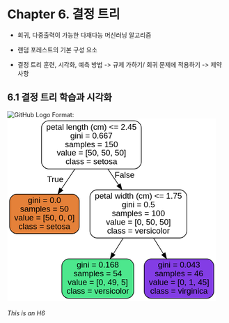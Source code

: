 # Chapter 6. 결정 트리

* 회귀, 다중출력이 가능한 다재다능 머신러닝 알고리즘
* 랜덤 포레스트의 기본 구성 요소

* 결정 트리 훈련, 시각화, 예측 방법 -> 규제 가하기/ 회귀 문제에 적용하기 -> 제약 사항

## 6.1 결정 트리 학습과 시각화
![GitHub Logo](/images/logo.png)
Format: ![Alt Text](data:image/svg+xml;base64,PD94bWwgdmVyc2lvbj0iMS4wIiBlbmNvZGluZz0iVVRGLTgiIHN0YW5kYWxv%0AbmU9Im5vIj8+CjwhRE9DVFlQRSBzdmcgUFVCTElDICItLy9XM0MvL0RURCBT%0AVkcgMS4xLy9FTiIKICJodHRwOi8vd3d3LnczLm9yZy9HcmFwaGljcy9TVkcv%0AMS4xL0RURC9zdmcxMS5kdGQiPgo8IS0tIEdlbmVyYXRlZCBieSBncmFwaHZp%0AeiB2ZXJzaW9uIDIuNDAuMSAoMjAxNjEyMjUuMDMwNCkKIC0tPgo8IS0tIFRp%0AdGxlOiBUcmVlIFBhZ2VzOiAxIC0tPgo8c3ZnIHdpZHRoPSIzNjBwdCIgaGVp%0AZ2h0PSIzMTRwdCIKIHZpZXdCb3g9IjAuMDAgMC4wMCAzNjAuMDAgMzE0LjAw%0AIiB4bWxucz0iaHR0cDovL3d3dy53My5vcmcvMjAwMC9zdmciIHhtbG5zOnhs%0AaW5rPSJodHRwOi8vd3d3LnczLm9yZy8xOTk5L3hsaW5rIj4KPGcgaWQ9Imdy%0AYXBoMCIgY2xhc3M9ImdyYXBoIiB0cmFuc2Zvcm09InNjYWxlKDEgMSkgcm90%0AYXRlKDApIHRyYW5zbGF0ZSg0IDMxMCkiPgo8dGl0bGU+VHJlZTwvdGl0bGU+%0ACjxwb2x5Z29uIGZpbGw9IiNmZmZmZmYiIHN0cm9rZT0idHJhbnNwYXJlbnQi%0AIHBvaW50cz0iLTQsNCAtNCwtMzEwIDM1NiwtMzEwIDM1Niw0IC00LDQiLz4K%0APCEtLSAwIC0tPgo8ZyBpZD0ibm9kZTEiIGNsYXNzPSJub2RlIj4KPHRpdGxl%0APjA8L3RpdGxlPgo8cGF0aCBmaWxsPSJ0cmFuc3BhcmVudCIgc3Ryb2tlPSIj%0AMDAwMDAwIiBkPSJNMjE1LC0zMDZDMjE1LC0zMDYgNjcsLTMwNiA2NywtMzA2%0AIDYxLC0zMDYgNTUsLTMwMCA1NSwtMjk0IDU1LC0yOTQgNTUsLTIzNSA1NSwt%0AMjM1IDU1LC0yMjkgNjEsLTIyMyA2NywtMjIzIDY3LC0yMjMgMjE1LC0yMjMg%0AMjE1LC0yMjMgMjIxLC0yMjMgMjI3LC0yMjkgMjI3LC0yMzUgMjI3LC0yMzUg%0AMjI3LC0yOTQgMjI3LC0yOTQgMjI3LC0zMDAgMjIxLC0zMDYgMjE1LC0zMDYi%0ALz4KPHRleHQgdGV4dC1hbmNob3I9Im1pZGRsZSIgeD0iMTQxIiB5PSItMjkw%0ALjgiIGZvbnQtZmFtaWx5PSJIZWx2ZXRpY2Esc2Fucy1TZXJpZiIgZm9udC1z%0AaXplPSIxNC4wMCIgZmlsbD0iIzAwMDAwMCI+cGV0YWwgbGVuZ3RoIChjbSkg%0AJmx0Oz0gMi40NTwvdGV4dD4KPHRleHQgdGV4dC1hbmNob3I9Im1pZGRsZSIg%0AeD0iMTQxIiB5PSItMjc1LjgiIGZvbnQtZmFtaWx5PSJIZWx2ZXRpY2Esc2Fu%0Acy1TZXJpZiIgZm9udC1zaXplPSIxNC4wMCIgZmlsbD0iIzAwMDAwMCI+Z2lu%0AaSA9IDAuNjY3PC90ZXh0Pgo8dGV4dCB0ZXh0LWFuY2hvcj0ibWlkZGxlIiB4%0APSIxNDEiIHk9Ii0yNjAuOCIgZm9udC1mYW1pbHk9IkhlbHZldGljYSxzYW5z%0ALVNlcmlmIiBmb250LXNpemU9IjE0LjAwIiBmaWxsPSIjMDAwMDAwIj5zYW1w%0AbGVzID0gMTUwPC90ZXh0Pgo8dGV4dCB0ZXh0LWFuY2hvcj0ibWlkZGxlIiB4%0APSIxNDEiIHk9Ii0yNDUuOCIgZm9udC1mYW1pbHk9IkhlbHZldGljYSxzYW5z%0ALVNlcmlmIiBmb250LXNpemU9IjE0LjAwIiBmaWxsPSIjMDAwMDAwIj52YWx1%0AZSA9IFs1MCwgNTAsIDUwXTwvdGV4dD4KPHRleHQgdGV4dC1hbmNob3I9Im1p%0AZGRsZSIgeD0iMTQxIiB5PSItMjMwLjgiIGZvbnQtZmFtaWx5PSJIZWx2ZXRp%0AY2Esc2Fucy1TZXJpZiIgZm9udC1zaXplPSIxNC4wMCIgZmlsbD0iIzAwMDAw%0AMCI+Y2xhc3MgPSBzZXRvc2E8L3RleHQ+CjwvZz4KPCEtLSAxIC0tPgo8ZyBp%0AZD0ibm9kZTIiIGNsYXNzPSJub2RlIj4KPHRpdGxlPjE8L3RpdGxlPgo8cGF0%0AaCBmaWxsPSIjZTU4MTM5IiBzdHJva2U9IiMwMDAwMDAiIGQ9Ik0xMDgsLTE3%0AOS41QzEwOCwtMTc5LjUgMTIsLTE3OS41IDEyLC0xNzkuNSA2LC0xNzkuNSAw%0ALC0xNzMuNSAwLC0xNjcuNSAwLC0xNjcuNSAwLC0xMjMuNSAwLC0xMjMuNSAw%0ALC0xMTcuNSA2LC0xMTEuNSAxMiwtMTExLjUgMTIsLTExMS41IDEwOCwtMTEx%0ALjUgMTA4LC0xMTEuNSAxMTQsLTExMS41IDEyMCwtMTE3LjUgMTIwLC0xMjMu%0ANSAxMjAsLTEyMy41IDEyMCwtMTY3LjUgMTIwLC0xNjcuNSAxMjAsLTE3My41%0AIDExNCwtMTc5LjUgMTA4LC0xNzkuNSIvPgo8dGV4dCB0ZXh0LWFuY2hvcj0i%0AbWlkZGxlIiB4PSI2MCIgeT0iLTE2NC4zIiBmb250LWZhbWlseT0iSGVsdmV0%0AaWNhLHNhbnMtU2VyaWYiIGZvbnQtc2l6ZT0iMTQuMDAiIGZpbGw9IiMwMDAw%0AMDAiPmdpbmkgPSAwLjA8L3RleHQ+Cjx0ZXh0IHRleHQtYW5jaG9yPSJtaWRk%0AbGUiIHg9IjYwIiB5PSItMTQ5LjMiIGZvbnQtZmFtaWx5PSJIZWx2ZXRpY2Es%0Ac2Fucy1TZXJpZiIgZm9udC1zaXplPSIxNC4wMCIgZmlsbD0iIzAwMDAwMCI+%0Ac2FtcGxlcyA9IDUwPC90ZXh0Pgo8dGV4dCB0ZXh0LWFuY2hvcj0ibWlkZGxl%0AIiB4PSI2MCIgeT0iLTEzNC4zIiBmb250LWZhbWlseT0iSGVsdmV0aWNhLHNh%0AbnMtU2VyaWYiIGZvbnQtc2l6ZT0iMTQuMDAiIGZpbGw9IiMwMDAwMDAiPnZh%0AbHVlID0gWzUwLCAwLCAwXTwvdGV4dD4KPHRleHQgdGV4dC1hbmNob3I9Im1p%0AZGRsZSIgeD0iNjAiIHk9Ii0xMTkuMyIgZm9udC1mYW1pbHk9IkhlbHZldGlj%0AYSxzYW5zLVNlcmlmIiBmb250LXNpemU9IjE0LjAwIiBmaWxsPSIjMDAwMDAw%0AIj5jbGFzcyA9IHNldG9zYTwvdGV4dD4KPC9nPgo8IS0tIDAmIzQ1OyZndDsx%0AIC0tPgo8ZyBpZD0iZWRnZTEiIGNsYXNzPSJlZGdlIj4KPHRpdGxlPjAmIzQ1%0AOyZndDsxPC90aXRsZT4KPHBhdGggZmlsbD0ibm9uZSIgc3Ryb2tlPSIjMDAw%0AMDAwIiBkPSJNMTEyLjY3MDEsLTIyMi44Nzk2QzEwNS4wMzU3LC0yMTEuNjYz%0ANiA5Ni43NjUyLC0xOTkuNTEzMSA4OS4wOTAxLC0xODguMjM3MiIvPgo8cG9s%0AeWdvbiBmaWxsPSIjMDAwMDAwIiBzdHJva2U9IiMwMDAwMDAiIHBvaW50cz0i%0AOTEuODc3NSwtMTg2LjExMjIgODMuMzU3MiwtMTc5LjgxNDkgODYuMDkwOCwt%0AMTkwLjA1MTEgOTEuODc3NSwtMTg2LjExMjIiLz4KPHRleHQgdGV4dC1hbmNo%0Ab3I9Im1pZGRsZSIgeD0iNzguNjkwNyIgeT0iLTIwMC42NzU1IiBmb250LWZh%0AbWlseT0iSGVsdmV0aWNhLHNhbnMtU2VyaWYiIGZvbnQtc2l6ZT0iMTQuMDAi%0AIGZpbGw9IiMwMDAwMDAiPlRydWU8L3RleHQ+CjwvZz4KPCEtLSAyIC0tPgo8%0AZyBpZD0ibm9kZTMiIGNsYXNzPSJub2RlIj4KPHRpdGxlPjI8L3RpdGxlPgo8%0AcGF0aCBmaWxsPSJ0cmFuc3BhcmVudCIgc3Ryb2tlPSIjMDAwMDAwIiBkPSJN%0AMjkzLjUsLTE4N0MyOTMuNSwtMTg3IDE1MC41LC0xODcgMTUwLjUsLTE4NyAx%0ANDQuNSwtMTg3IDEzOC41LC0xODEgMTM4LjUsLTE3NSAxMzguNSwtMTc1IDEz%0AOC41LC0xMTYgMTM4LjUsLTExNiAxMzguNSwtMTEwIDE0NC41LC0xMDQgMTUw%0ALjUsLTEwNCAxNTAuNSwtMTA0IDI5My41LC0xMDQgMjkzLjUsLTEwNCAyOTku%0ANSwtMTA0IDMwNS41LC0xMTAgMzA1LjUsLTExNiAzMDUuNSwtMTE2IDMwNS41%0ALC0xNzUgMzA1LjUsLTE3NSAzMDUuNSwtMTgxIDI5OS41LC0xODcgMjkzLjUs%0ALTE4NyIvPgo8dGV4dCB0ZXh0LWFuY2hvcj0ibWlkZGxlIiB4PSIyMjIiIHk9%0AIi0xNzEuOCIgZm9udC1mYW1pbHk9IkhlbHZldGljYSxzYW5zLVNlcmlmIiBm%0Ab250LXNpemU9IjE0LjAwIiBmaWxsPSIjMDAwMDAwIj5wZXRhbCB3aWR0aCAo%0AY20pICZsdDs9IDEuNzU8L3RleHQ+Cjx0ZXh0IHRleHQtYW5jaG9yPSJtaWRk%0AbGUiIHg9IjIyMiIgeT0iLTE1Ni44IiBmb250LWZhbWlseT0iSGVsdmV0aWNh%0ALHNhbnMtU2VyaWYiIGZvbnQtc2l6ZT0iMTQuMDAiIGZpbGw9IiMwMDAwMDAi%0APmdpbmkgPSAwLjU8L3RleHQ+Cjx0ZXh0IHRleHQtYW5jaG9yPSJtaWRkbGUi%0AIHg9IjIyMiIgeT0iLTE0MS44IiBmb250LWZhbWlseT0iSGVsdmV0aWNhLHNh%0AbnMtU2VyaWYiIGZvbnQtc2l6ZT0iMTQuMDAiIGZpbGw9IiMwMDAwMDAiPnNh%0AbXBsZXMgPSAxMDA8L3RleHQ+Cjx0ZXh0IHRleHQtYW5jaG9yPSJtaWRkbGUi%0AIHg9IjIyMiIgeT0iLTEyNi44IiBmb250LWZhbWlseT0iSGVsdmV0aWNhLHNh%0AbnMtU2VyaWYiIGZvbnQtc2l6ZT0iMTQuMDAiIGZpbGw9IiMwMDAwMDAiPnZh%0AbHVlID0gWzAsIDUwLCA1MF08L3RleHQ+Cjx0ZXh0IHRleHQtYW5jaG9yPSJt%0AaWRkbGUiIHg9IjIyMiIgeT0iLTExMS44IiBmb250LWZhbWlseT0iSGVsdmV0%0AaWNhLHNhbnMtU2VyaWYiIGZvbnQtc2l6ZT0iMTQuMDAiIGZpbGw9IiMwMDAw%0AMDAiPmNsYXNzID0gdmVyc2ljb2xvcjwvdGV4dD4KPC9nPgo8IS0tIDAmIzQ1%0AOyZndDsyIC0tPgo8ZyBpZD0iZWRnZTIiIGNsYXNzPSJlZGdlIj4KPHRpdGxl%0APjAmIzQ1OyZndDsyPC90aXRsZT4KPHBhdGggZmlsbD0ibm9uZSIgc3Ryb2tl%0APSIjMDAwMDAwIiBkPSJNMTY5LjMyOTksLTIyMi44Nzk2QzE3NS4yNzYzLC0y%0AMTQuMTQzNCAxODEuNjA4NiwtMjA0Ljg0MDQgMTg3Ljc0NSwtMTk1LjgyNTMi%0ALz4KPHBvbHlnb24gZmlsbD0iIzAwMDAwMCIgc3Ryb2tlPSIjMDAwMDAwIiBw%0Ab2ludHM9IjE5MC44MTU2LC0xOTcuNTM0MiAxOTMuNTQ5MiwtMTg3LjI5ODEg%0AMTg1LjAyODksLTE5My41OTUzIDE5MC44MTU2LC0xOTcuNTM0MiIvPgo8dGV4%0AdCB0ZXh0LWFuY2hvcj0ibWlkZGxlIiB4PSIxOTguMjE1NyIgeT0iLTIwOC4x%0ANTg3IiBmb250LWZhbWlseT0iSGVsdmV0aWNhLHNhbnMtU2VyaWYiIGZvbnQt%0Ac2l6ZT0iMTQuMDAiIGZpbGw9IiMwMDAwMDAiPkZhbHNlPC90ZXh0Pgo8L2c+%0ACjwhLS0gMyAtLT4KPGcgaWQ9Im5vZGU0IiBjbGFzcz0ibm9kZSI+Cjx0aXRs%0AZT4zPC90aXRsZT4KPHBhdGggZmlsbD0iIzM5ZTU4MSIgZmlsbC1vcGFjaXR5%0APSIwLjg5ODAzOSIgc3Ryb2tlPSIjMDAwMDAwIiBkPSJNMjAyLC02OEMyMDIs%0ALTY4IDEwMiwtNjggMTAyLC02OCA5NiwtNjggOTAsLTYyIDkwLC01NiA5MCwt%0ANTYgOTAsLTEyIDkwLC0xMiA5MCwtNiA5NiwwIDEwMiwwIDEwMiwwIDIwMiww%0AIDIwMiwwIDIwOCwwIDIxNCwtNiAyMTQsLTEyIDIxNCwtMTIgMjE0LC01NiAy%0AMTQsLTU2IDIxNCwtNjIgMjA4LC02OCAyMDIsLTY4Ii8+Cjx0ZXh0IHRleHQt%0AYW5jaG9yPSJtaWRkbGUiIHg9IjE1MiIgeT0iLTUyLjgiIGZvbnQtZmFtaWx5%0APSJIZWx2ZXRpY2Esc2Fucy1TZXJpZiIgZm9udC1zaXplPSIxNC4wMCIgZmls%0AbD0iIzAwMDAwMCI+Z2luaSA9IDAuMTY4PC90ZXh0Pgo8dGV4dCB0ZXh0LWFu%0AY2hvcj0ibWlkZGxlIiB4PSIxNTIiIHk9Ii0zNy44IiBmb250LWZhbWlseT0i%0ASGVsdmV0aWNhLHNhbnMtU2VyaWYiIGZvbnQtc2l6ZT0iMTQuMDAiIGZpbGw9%0AIiMwMDAwMDAiPnNhbXBsZXMgPSA1NDwvdGV4dD4KPHRleHQgdGV4dC1hbmNo%0Ab3I9Im1pZGRsZSIgeD0iMTUyIiB5PSItMjIuOCIgZm9udC1mYW1pbHk9Ikhl%0AbHZldGljYSxzYW5zLVNlcmlmIiBmb250LXNpemU9IjE0LjAwIiBmaWxsPSIj%0AMDAwMDAwIj52YWx1ZSA9IFswLCA0OSwgNV08L3RleHQ+Cjx0ZXh0IHRleHQt%0AYW5jaG9yPSJtaWRkbGUiIHg9IjE1MiIgeT0iLTcuOCIgZm9udC1mYW1pbHk9%0AIkhlbHZldGljYSxzYW5zLVNlcmlmIiBmb250LXNpemU9IjE0LjAwIiBmaWxs%0APSIjMDAwMDAwIj5jbGFzcyA9IHZlcnNpY29sb3I8L3RleHQ+CjwvZz4KPCEt%0ALSAyJiM0NTsmZ3Q7MyAtLT4KPGcgaWQ9ImVkZ2UzIiBjbGFzcz0iZWRnZSI+%0ACjx0aXRsZT4yJiM0NTsmZ3Q7MzwvdGl0bGU+CjxwYXRoIGZpbGw9Im5vbmUi%0AIHN0cm9rZT0iIzAwMDAwMCIgZD0iTTE5NS45MzQ2LC0xMDMuOTgxNUMxOTAu%0AMzk1NSwtOTUuMTU4NSAxODQuNTM2NCwtODUuODI1OCAxNzguOTY0NSwtNzYu%0AOTUwNiIvPgo8cG9seWdvbiBmaWxsPSIjMDAwMDAwIiBzdHJva2U9IiMwMDAw%0AMDAiIHBvaW50cz0iMTgxLjc5MjIsLTc0Ljg3MiAxNzMuNTEwOCwtNjguMjYz%0ANyAxNzUuODYzNywtNzguNTk0IDE4MS43OTIyLC03NC44NzIiLz4KPC9nPgo8%0AIS0tIDQgLS0+CjxnIGlkPSJub2RlNSIgY2xhc3M9Im5vZGUiPgo8dGl0bGU+%0ANDwvdGl0bGU+CjxwYXRoIGZpbGw9IiM4MTM5ZTUiIGZpbGwtb3BhY2l0eT0i%0AMC45NzY0NzEiIHN0cm9rZT0iIzAwMDAwMCIgZD0iTTM0MCwtNjhDMzQwLC02%0AOCAyNDQsLTY4IDI0NCwtNjggMjM4LC02OCAyMzIsLTYyIDIzMiwtNTYgMjMy%0ALC01NiAyMzIsLTEyIDIzMiwtMTIgMjMyLC02IDIzOCwwIDI0NCwwIDI0NCww%0AIDM0MCwwIDM0MCwwIDM0NiwwIDM1MiwtNiAzNTIsLTEyIDM1MiwtMTIgMzUy%0ALC01NiAzNTIsLTU2IDM1MiwtNjIgMzQ2LC02OCAzNDAsLTY4Ii8+Cjx0ZXh0%0AIHRleHQtYW5jaG9yPSJtaWRkbGUiIHg9IjI5MiIgeT0iLTUyLjgiIGZvbnQt%0AZmFtaWx5PSJIZWx2ZXRpY2Esc2Fucy1TZXJpZiIgZm9udC1zaXplPSIxNC4w%0AMCIgZmlsbD0iIzAwMDAwMCI+Z2luaSA9IDAuMDQzPC90ZXh0Pgo8dGV4dCB0%0AZXh0LWFuY2hvcj0ibWlkZGxlIiB4PSIyOTIiIHk9Ii0zNy44IiBmb250LWZh%0AbWlseT0iSGVsdmV0aWNhLHNhbnMtU2VyaWYiIGZvbnQtc2l6ZT0iMTQuMDAi%0AIGZpbGw9IiMwMDAwMDAiPnNhbXBsZXMgPSA0NjwvdGV4dD4KPHRleHQgdGV4%0AdC1hbmNob3I9Im1pZGRsZSIgeD0iMjkyIiB5PSItMjIuOCIgZm9udC1mYW1p%0AbHk9IkhlbHZldGljYSxzYW5zLVNlcmlmIiBmb250LXNpemU9IjE0LjAwIiBm%0AaWxsPSIjMDAwMDAwIj52YWx1ZSA9IFswLCAxLCA0NV08L3RleHQ+Cjx0ZXh0%0AIHRleHQtYW5jaG9yPSJtaWRkbGUiIHg9IjI5MiIgeT0iLTcuOCIgZm9udC1m%0AYW1pbHk9IkhlbHZldGljYSxzYW5zLVNlcmlmIiBmb250LXNpemU9IjE0LjAw%0AIiBmaWxsPSIjMDAwMDAwIj5jbGFzcyA9IHZpcmdpbmljYTwvdGV4dD4KPC9n%0APgo8IS0tIDImIzQ1OyZndDs0IC0tPgo8ZyBpZD0iZWRnZTQiIGNsYXNzPSJl%0AZGdlIj4KPHRpdGxlPjImIzQ1OyZndDs0PC90aXRsZT4KPHBhdGggZmlsbD0i%0Abm9uZSIgc3Ryb2tlPSIjMDAwMDAwIiBkPSJNMjQ4LjA2NTQsLTEwMy45ODE1%0AQzI1My42MDQ1LC05NS4xNTg1IDI1OS40NjM2LC04NS44MjU4IDI2NS4wMzU1%0ALC03Ni45NTA2Ii8+Cjxwb2x5Z29uIGZpbGw9IiMwMDAwMDAiIHN0cm9rZT0i%0AIzAwMDAwMCIgcG9pbnRzPSIyNjguMTM2MywtNzguNTk0IDI3MC40ODkyLC02%0AOC4yNjM3IDI2Mi4yMDc4LC03NC44NzIgMjY4LjEzNjMsLTc4LjU5NCIvPgo8%0AL2c+CjwvZz4KPC9zdmc+%0A)
###### This is an H6
